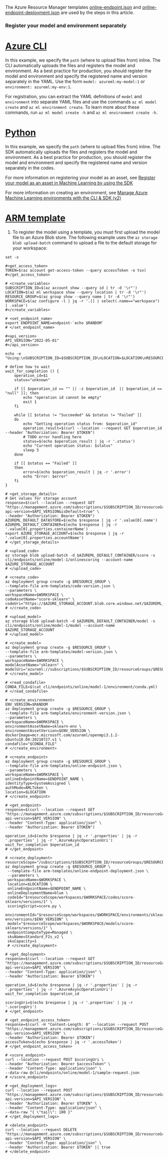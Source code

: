 The Azure Resource Manager templates [online-endpoint.json](https://github.com/Azure/azureml-examples/tree/main/arm-templates/online-endpoint.json) and [online-endpoint-deployment.json](https://github.com/Azure/azureml-examples/tree/main/arm-templates/online-endpoint-deployment.json) are used by the steps in this article.


### Register your model and environment separately

# [Azure CLI](#tab/azure-cli)

In this example, we specify the `path` (where to upload files from) inline. The CLI automatically uploads the files and registers the model and environment. As a best practice for production, you should register the model and environment and specify the registered name and version separately in the YAML. Use the form `model: azureml:my-model:1` or `environment: azureml:my-env:1`.

For registration, you can extract the YAML definitions of `model` and `environment` into separate YAML files and use the commands `az ml model create` and `az ml environment create`. To learn more about these commands, run `az ml model create -h` and `az ml environment create -h`.

# [Python](#tab/python)

In this example, we specify the `path` (where to upload files from) inline. The SDK automatically uploads the files and registers the model and environment. As a best practice for production, you should register the model and environment and specify the registered name and version separately in the codes. 

For more information on registering your model as an asset, see [Register your model as an asset in Machine Learning by using the SDK](how-to-manage-models.md#register-your-model-as-an-asset-in-machine-learning-by-using-the-sdk)

For more information on creating an environment, see 
[Manage Azure Machine Learning environments with the CLI & SDK (v2)](how-to-manage-environments-v2.md#create-an-environment)

# [ARM template](#tab/arm)

1. To register the model using a template, you must first upload the model file to an Azure Blob store. The following example uses the `az storage blob upload-batch` command to upload a file to the default storage for your workspace:

```{language}
set -x

#<get_access_token>
TOKEN=$(az account get-access-token --query accessToken -o tsv)
#</get_access_token>

# <create_variables>
SUBSCRIPTION_ID=$(az account show --query id | tr -d '\r"')
LOCATION=$(az ml workspace show --query location | tr -d '\r"')
RESOURCE_GROUP=$(az group show --query name | tr -d '\r"')
WORKSPACE=$(az configure -l | jq -r '.[] | select(.name=="workspace") | .value')
#</create_variables>

# <set_endpoint_name>
export ENDPOINT_NAME=endpoint-`echo $RANDOM`
# </set_endpoint_name>

#<api_version>
API_VERSION="2022-05-01"
#</api_version>

echo -e "Using:\nSUBSCRIPTION_ID=$SUBSCRIPTION_ID\nLOCATION=$LOCATION\nRESOURCE_GROUP=$RESOURCE_GROUP\nWORKSPACE=$WORKSPACE"

# define how to wait  
wait_for_completion () {
    operation_id=$1
    status="unknown"

    if [[ $operation_id == "" || -z $operation_id  || $operation_id == "null" ]]; then
        echo "operation id cannot be empty"
        exit 1
    fi

    while [[ $status != "Succeeded" && $status != "Failed" ]]
    do
        echo "Getting operation status from: $operation_id"
        operation_result=$(curl --location --request GET $operation_id --header "Authorization: Bearer $TOKEN")
        # TODO error handling here
        status=$(echo $operation_result | jq -r '.status')
        echo "Current operation status: $status"
        sleep 5
    done

    if [[ $status == "Failed" ]]
    then
        error=$(echo $operation_result | jq -r '.error')
        echo "Error: $error"
    fi
}

# <get_storage_details>
# Get values for storage account
response=$(curl --location --request GET "https://management.azure.com/subscriptions/$SUBSCRIPTION_ID/resourceGroups/$RESOURCE_GROUP/providers/Microsoft.MachineLearningServices/workspaces/$WORKSPACE/datastores?api-version=$API_VERSION&isDefault=true" \
--header "Authorization: Bearer $TOKEN")
AZUREML_DEFAULT_DATASTORE=$(echo $response | jq -r '.value[0].name')
AZUREML_DEFAULT_CONTAINER=$(echo $response | jq -r '.value[0].properties.containerName')
export AZURE_STORAGE_ACCOUNT=$(echo $response | jq -r '.value[0].properties.accountName')
# </get_storage_details>

# <upload_code>
az storage blob upload-batch -d $AZUREML_DEFAULT_CONTAINER/score -s cli/endpoints/online/model-1/onlinescoring --account-name $AZURE_STORAGE_ACCOUNT
# </upload_code>

# <create_code>
az deployment group create -g $RESOURCE_GROUP \
--template-file arm-templates/code-version.json \
--parameters \
workspaceName=$WORKSPACE \
codeAssetName="score-sklearn" \
codeUri="https://$AZURE_STORAGE_ACCOUNT.blob.core.windows.net/$AZUREML_DEFAULT_CONTAINER/score"
# </create_code>

# <upload_model>
az storage blob upload-batch -d $AZUREML_DEFAULT_CONTAINER/model -s cli/endpoints/online/model-1/model --account-name $AZURE_STORAGE_ACCOUNT
# </upload_model>

# <create_model>
az deployment group create -g $RESOURCE_GROUP \
--template-file arm-templates/model-version.json \
--parameters \
workspaceName=$WORKSPACE \
modelAssetName="sklearn" \
modelUri="azureml://subscriptions/$SUBSCRIPTION_ID/resourceGroups/$RESOURCE_GROUP/workspaces/$WORKSPACE/datastores/$AZUREML_DEFAULT_DATASTORE/paths/model/sklearn_regression_model.pkl"
# </create_model>

# <read_condafile>
CONDA_FILE=$(cat cli/endpoints/online/model-1/environment/conda.yml)
# </read_condafile>

# <create_environment>
ENV_VERSION=$RANDOM
az deployment group create -g $RESOURCE_GROUP \
--template-file arm-templates/environment-version.json \
--parameters \
workspaceName=$WORKSPACE \
environmentAssetName=sklearn-env \
environmentAssetVersion=$ENV_VERSION \
dockerImage=mcr.microsoft.com/azureml/openmpi3.1.2-ubuntu18.04:20210727.v1 \
condaFile="$CONDA_FILE"
# </create_environment>

# <create_endpoint>
az deployment group create -g $RESOURCE_GROUP \
--template-file arm-templates/online-endpoint.json \
--parameters \
workspaceName=$WORKSPACE \
onlineEndpointName=$ENDPOINT_NAME \
identityType=SystemAssigned \
authMode=AMLToken \
location=$LOCATION
# </create_endpoint>

# <get_endpoint>
response=$(curl --location --request GET "https://management.azure.com/subscriptions/$SUBSCRIPTION_ID/resourceGroups/$RESOURCE_GROUP/providers/Microsoft.MachineLearningServices/workspaces/$WORKSPACE/onlineEndpoints/$ENDPOINT_NAME?api-version=$API_VERSION" \
--header "Content-Type: application/json" \
--header "Authorization: Bearer $TOKEN")

operation_id=$(echo $response | jq -r '.properties' | jq -r '.properties' | jq -r '.AzureAsyncOperationUri')
wait_for_completion $operation_id
# </get_endpoint>

# <create_deployment>
resourceScope="/subscriptions/$SUBSCRIPTION_ID/resourceGroups/$RESOURCE_GROUP/providers/Microsoft.MachineLearningServices"
az deployment group create -g $RESOURCE_GROUP \
 --template-file arm-templates/online-endpoint-deployment.json \
 --parameters \
 workspaceName=$WORKSPACE \
 location=$LOCATION \
 onlineEndpointName=$ENDPOINT_NAME \
 onlineDeploymentName=blue \
 codeId="$resourceScope/workspaces/$WORKSPACE/codes/score-sklearn/versions/1" \
 scoringScript=score.py \
 environmentId="$resourceScope/workspaces/$WORKSPACE/environments/sklearn-env/versions/$ENV_VERSION" \
 model="$resourceScope/workspaces/$WORKSPACE/models/score-sklearn/versions/1" \
 endpointComputeType=Managed \
 skuName=Standard_F2s_v2 \
 skuCapacity=1
 # </create_deployment>

# <get_deployment>
response=$(curl --location --request GET "https://management.azure.com/subscriptions/$SUBSCRIPTION_ID/resourceGroups/$RESOURCE_GROUP/providers/Microsoft.MachineLearningServices/workspaces/$WORKSPACE/onlineEndpoints/$ENDPOINT_NAME/deployments/blue?api-version=$API_VERSION" \
--header "Content-Type: application/json" \
--header "Authorization: Bearer $TOKEN")

operation_id=$(echo $response | jq -r '.properties' | jq -r '.properties' | jq -r '.AzureAsyncOperationUri')
wait_for_completion $operation_id

scoringUri=$(echo $response | jq -r '.properties' | jq -r '.scoringUri')
# </get_endpoint>

# <get_endpoint_access_token>
response=$(curl -H "Content-Length: 0" --location --request POST "https://management.azure.com/subscriptions/$SUBSCRIPTION_ID/resourceGroups/$RESOURCE_GROUP/providers/Microsoft.MachineLearningServices/workspaces/$WORKSPACE/onlineEndpoints/$ENDPOINT_NAME/token?api-version=$API_VERSION" \
--header "Authorization: Bearer $TOKEN")
accessToken=$(echo $response | jq -r '.accessToken')
# </get_endpoint_access_token>

# <score_endpoint>
curl --location --request POST $scoringUri \
--header "Authorization: Bearer $accessToken" \
--header "Content-Type: application/json" \
--data-raw @cli/endpoints/online/model-1/sample-request.json
# </score_endpoint>

# <get_deployment_logs>
curl --location --request POST "https://management.azure.com/subscriptions/$SUBSCRIPTION_ID/resourceGroups/$RESOURCE_GROUP/providers/Microsoft.MachineLearningServices/workspaces/$WORKSPACE/onlineEndpoints/$ENDPOINT_NAME/deployments/blue/getLogs?api-version=$API_VERSION" \
--header "Authorization: Bearer $TOKEN" \
--header "Content-Type: application/json" \
--data-raw "{ \"tail\": 100 }"
# </get_deployment_logs>

# <delete_endpoint>
curl --location --request DELETE "https://management.azure.com/subscriptions/$SUBSCRIPTION_ID/resourceGroups/$RESOURCE_GROUP/providers/Microsoft.MachineLearningServices/workspaces/$WORKSPACE/onlineEndpoints/$ENDPOINT_NAME?api-version=$API_VERSION" \
--header "Content-Type: application/json" \
--header "Authorization: Bearer $TOKEN" || true
# </delete_endpoint>

```

